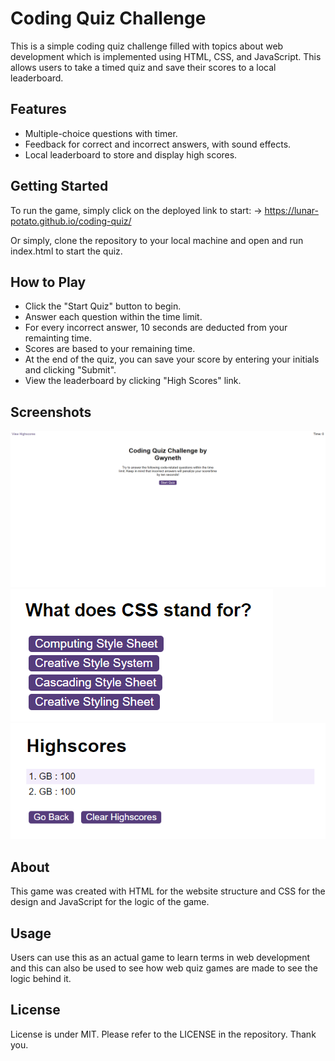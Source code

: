 # Coding Quiz Challenge
This is a simple coding quiz challenge filled with topics about web development which is implemented using HTML, CSS, and JavaScript. This allows users to take a timed quiz and save their scores to a local leaderboard.

## Features
- Multiple-choice questions with timer.
- Feedback for correct and incorrect answers, with sound effects.
- Local leaderboard to store and display high scores.

## Getting Started
To run the game, simply click on the deployed link to start: 
-> https://lunar-potato.github.io/coding-quiz/

Or simply, clone the repository to your local machine and open and run index.html to start the quiz.

## How to Play
- Click the "Start Quiz" button to begin.
- Answer each question within the time limit.
- For every incorrect answer, 10 seconds are deducted from your remainting time.
- Scores are based to your remaining time.
- At the end of the quiz, you can save your score by entering your initials and clicking "Submit".
- View the leaderboard by clicking "High Scores" link.

## Screenshots
![Screenshot showing the homepage of the quiz](image.png)
![Screenshot showing the questions and choices](image-1.png)
![Screenshot showing the leaderboard](image-2.png)

 ## About
 This game was created with HTML for the website structure and CSS for the design and JavaScript for the logic of the game.

 ## Usage
 Users can use this as an actual game to learn terms in web development and this can also be used to see how web quiz games are made to see the logic behind it. 

 ## License
 License is under MIT. Please refer to the LICENSE in the repository. Thank you.